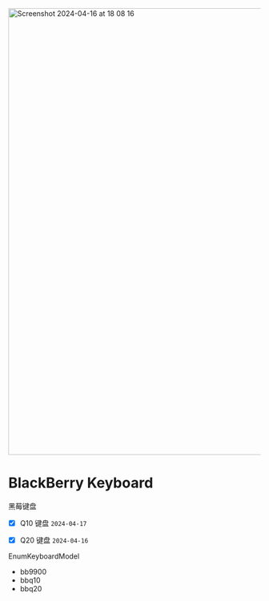 <img width="893" alt="Screenshot 2024-04-16 at 18 08 16" src="https://github.com/KyleBing/blackberry-keyboard/assets/12215982/1bd1a81e-c911-4617-bca7-07a6ff93b8da">


# BlackBerry Keyboard

黑莓键盘

- [x] Q10 键盘 `2024-04-17`
- [x] Q20 键盘 `2024-04-16`


EnumKeyboardModel
- bb9900
- bbq10
- bbq20
